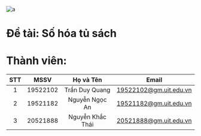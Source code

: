 ![a](https://user-images.githubusercontent.com/80948525/112105139-a1e3e600-8bde-11eb-85df-d94604713122.png)

# Đề tài: Số hóa tủ sách

# Thành viên:

| STT |   MSSV   |     Họ và Tên     |          Email         |
|:---:|:--------:|:-----------------:|:----------------------:|
|  1  | 19522102 | Trần Duy Quang    | 19522102@gm.uit.edu.vn |
|  2  | 19521182 | Nguyễn Ngọc An    | 19521182@gm.uit.edu.vn |
|  3  | 20521888 | Nguyễn Khắc Thái  | 20521888@gm.uit.edu.vn |
